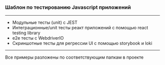 ### Шаблон по тестированию Javascript приложений
----------------------------------------------------------------------------
- Модульные тесты (unit) с JEST
- Интеграционные/unit тесты реакт приложений с помощью react testing library
- e2e тесты с WebdriverIO
- Скриншотные тесты для регрессии UI с помощью storybook и loki
---------------------------------------------------------------------------
Все примеры разложены по соответствующим папкам в проекте

